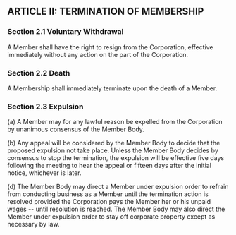 ## ARTICLE II:  TERMINATION OF MEMBERSHIP

### Section 2.1  Voluntary Withdrawal

A Member shall have the right to resign from the Corporation, effective
immediately without any action on the part of the Corporation.

### Section 2.2  Death

A Membership shall immediately terminate upon the death of a Member.

### Section 2.3  Expulsion

(a)	A Member may for any lawful reason be expelled from the
        Corporation by unanimous consensus of the Member Body.

(b)	Any appeal will be considered by the Member Body to decide that
        the proposed expulsion not take place.  Unless the Member Body
        decides by consensus to stop the termination, the expulsion will
        be effective five days following the meeting to hear the appeal
        or fifteen days after the initial notice, whichever is later.

(d)	The Member Body may direct a Member under expulsion order to
        refrain from conducting business as a Member until the
        termination action is resolved provided the Corporation pays the
        Member her or his unpaid wages -- until resolution is reached.
        The Member Body may also direct the Member under expulsion order
        to stay off corporate property except as necessary by law.
